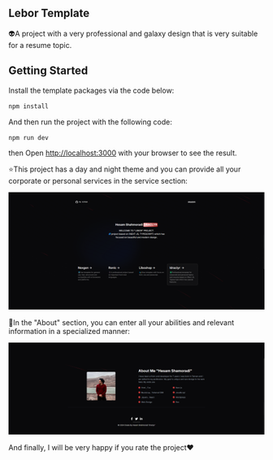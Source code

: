 <h2>Lebor Template</h2>
<p>👽A project with a very professional and galaxy design that is very suitable for a resume topic.</p>

## Getting Started

Install the template packages via the code below:

```bash
npm install
```
And then run the project with the following code:

```bash
npm run dev
```

then Open [http://localhost:3000](http://localhost:3000) with your browser to see the result.
<br>
<p>⭐This project has a day and night theme and you can provide all your corporate or personal services in the service section:</p>
<img src="./public/home.png">
<br>
<p>🌝In the "About" section, you can enter all your abilities and relevant information in a specialized manner:</p>
<img src="./public/aboutme.png">
<br>
<p>And finally, I will be very happy if you rate the project❤️</p>

